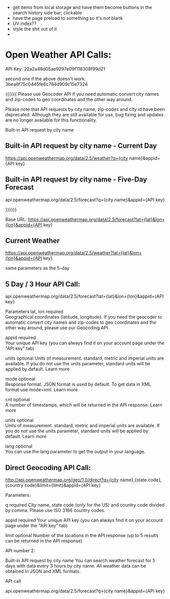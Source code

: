 - get items from local storage and have them become buttons in the search history side bar; clickable
- have the page preload to something so it's not blank
- UV index??
- style the shit out of it 
- 

# Open Weather API Calls: 
API Key: 
22a2a48d05ae9297e09f118308f99d21

second one if the above doesn't work: 
3bea8f75c0445fe6c784d909c15e7324


{{{{{{
Please use Geocoder API if you need automatic convert city names and zip-codes to geo coordinates and the other way around.

Please note that API requests by city name, zip-codes and city id have been deprecated. Although they are still available for use, bug fixing and updates are no longer available for this functionality.

Built-in API request by city name

## Built-in API request by city name - Current Day 
https://api.openweathermap.org/data/2.5/weather?q={city name}&appid={API key}

## Built-in API request by city name - Five-Day Forecast
api.openweathermap.org/data/2.5/forecast?q={city name}&appid={API key}

}}}}}}



Base URL: https://api.openweathermap.org/data/2.5/forecast?lat={lat}&lon={lon}&appid={API key}

## Current Weather
https://api.openweathermap.org/data/2.5/weather?lat={lat}&lon={lon}&appid={API key}

same parameters as the 5-day


## 5 Day / 3 Hour API Call: 
api.openweathermap.org/data/2.5/forecast?lat={lat}&lon={lon}&appid={API key}

Parameters
lat, lon    	required	
        Geographical coordinates (latitude, longitude). If you need the geocoder to automatic convert city names and zip-codes to geo coordinates and the other way around, please use our Geocoding API.

appid	        required	
        Your unique API key (you can always find it on your account page under the "API key" tab)

units	        optional
        Units of measurement. standard, metric and imperial units are available. If you do not use the units parameter, standard units will be applied by default. Learn more

mode	        optional	
        Response format. JSON format is used by default. To get data in XML format use mode=xml. Learn more

cnt	            optional	    
        A number of timestamps, which will be returned in the API response. Learn more

units	        optional	
        Units of measurement. standard, metric and imperial units are available. If you do not use the units parameter, standard units will be applied by default. Learn more

lang	        optional	 
        You can use the lang parameter to get the output in your language.



## Direct Geocoding API Call:
http://api.openweathermap.org/geo/1.0/direct?q={city name},{state code},{country code}&limit={limit}&appid={API key}

Parameters:

q	        required	        City name, state code (only for the US) and 
                                country code divided by comma. Please use ISO 3166 country codes.

appid	    required	        Your unique API key (you can always find it on your account 
                                page under the "API key" tab)

limit	    optional	        Number of the locations in the API response 
                                (up to 5 results can be returned in the API response)

















API number 2:


Built-in API request by city name
You can search weather forecast for 5 days with data every 3 hours by city name. All weather data can be obtained in JSON and XML formats.

API call

api.openweathermap.org/data/2.5/forecast?q={city name}&appid={API key}